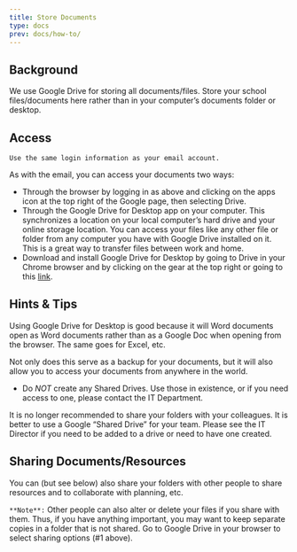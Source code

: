 ```yaml
---
title: Store Documents
type: docs
prev: docs/how-to/
---
```


## Background
We use Google Drive for storing all documents/files.  Store your school files/documents here rather than in your computer’s documents folder or desktop.  

## Access
`Use the same login information as your email account.`  

As with the email, you can access your documents two ways:
* Through the browser by logging in as above and clicking on the apps icon at the top right of the Google page, then selecting Drive.
* Through the Google Drive for Desktop app on your computer.  This synchronizes a location on your local computer’s hard drive and your online storage location.  You can access your files like any other file or folder from any computer you have with Google Drive installed on it.  This is a great way to transfer files between work and home.  
* Download and install Google Drive for Desktop by going to Drive in your Chrome browser and by clicking on the gear at the top right or going to this [link](https://support.google.com/drive/answer/7329379). 


## Hints & Tips
Using Google Drive for Desktop is good because it will Word documents open as Word documents rather than as a Google Doc when opening from the browser.  The same goes for Excel, etc.

 Not only does this serve as a backup for your documents, but it will also allow you to access your documents from anywhere in the world.  

* Do *NOT* create any Shared Drives.  Use those in existence, or if you need access to one, please contact the IT Department.

It is no longer recommended to share your folders with your colleagues.  It is better to use a Google “Shared Drive” for your team.  Please see the IT Director if you need to be added to a drive or need to have one created.

## Sharing Documents/Resources
You can (but see below) also share your folders with other people to share resources and to collaborate with planning, etc.  

`**Note**:` 
Other people can also alter or delete your files if you share with them.  Thus, if you have anything important, you may want to keep separate copies in a folder that is not shared.  Go to Google Drive in your browser to select sharing options (#1 above).


